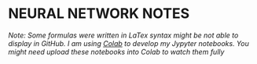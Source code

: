 # NEURAL NETWORK NOTES


_Note: Some formulas were written in LaTex syntax might be not able to display in GitHub. I am using [Colab](https://colab.research.google.com) to develop my Jypyter notebooks. You might need upload these notebooks into Colab to watch them fully_ 
